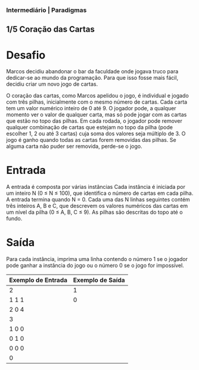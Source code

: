 ### Intermediário | Paradigmas

## 1/5 Coração das Cartas

# Desafio
Marcos decidiu abandonar o bar da faculdade onde jogava truco para dedicar-se ao mundo da programação. Para que isso fosse mais fácil, decidiu criar um novo jogo de cartas. 

O coração das cartas, como Marcos apelidou o jogo, é individual e jogado com três pilhas, inicialmente com o mesmo número de cartas. Cada carta tem um valor numérico inteiro de 0 até 9. O jogador pode, a qualquer momento ver o valor de qualquer carta, mas só pode jogar com as cartas que estão no topo das pilhas. Em cada rodada, o jogador pode remover qualquer combinação de cartas que estejam no topo da pilha (pode escolher 1, 2 ou até 3 cartas) cuja soma dos valores seja múltiplo de 3. O jogo é ganho quando todas as cartas forem removidas das pilhas. Se alguma carta não puder ser removida, perde-se o jogo.

# Entrada
A entrada é composta por várias instâncias Cada instância é iniciada por um inteiro N (0 ≤ N ≤ 100), que identifica o número de cartas em cada pilha. A entrada termina quando N = 0. Cada uma das N linhas seguintes contém três inteiros A, B e C, que descrevem os valores numéricos das cartas em um nível da pilha (0 ≤ A, B, C ≤  9). As pilhas são descritas do topo até o fundo.

# Saída
Para cada instância, imprima uma linha contendo o número 1 se o jogador pode ganhar a instância do jogo ou o número 0 se o jogo for impossível.

 
| Exemplo de Entrada | Exemplo de Saída |
|---|---|
| 2| 1|
| 1 1 1| 0|
| 2 0 4| |
| 3| |
| 1 0 0| |
| 0 1 0| |
| 0 0 0| |
| 0| |